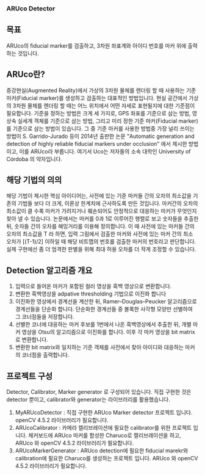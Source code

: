 
### ARUco Detector

## 목표
ARUco의 fiducial marker를 검출하고, 3차원 좌표계와 아이디 번호를 마커 위에 출력하는 것입니다.

## ARUco란?
증강현실(Augmented Reality)에서 가상의 3차원 물체를 렌더링 할 때 사용하는 기준 마커(Fiducial marker)를 생성하고 검출하는 대표적인 방법입니다. 
현실 공간에서 가상의 3차원 물체를 렌더링 할 때는 어느 위치에서 어떤 자세로 표현될지에 대한 기준점이 필요합니다. 기준을 정하는 방법은 크게 세 가지로, GPS 좌표를 기준으로 삼는 방법, 영상속 실세계 객체를 기준으로 삼는 방법, 그리고 미리 정한 기준 마커(Fiducial marker)를 기준으로 삼는 방법이 있습니다. 그 중 기준 마커를 사용한 방법중 가장 널리 쓰이는 방법이 S. Garrido-Jurado 등이 2014년 출판한 논문 "Automatic generation and detection of highly reliable fiducial markers under occlusion" 에서 제시한 방법이고, 이를 ARUco라 부릅니다. 여기서 Uco는 저자들의 소속 대학인 University of Córdoba 의 약자입니다.

## 해당 기법의 의의
해당 기법이 제시한 핵심 아이디어는, 사전에 있는 기준 마커들 간의 오차의 최소값을 기존의 기법들 보다 더 크게, 이론상 한계치에 근사하도록 만든 것입니다. 마커간의 오차의 최소값이 클 수록 마커가 가려지거나 훼손되어도 안정적으로 대응하는 마커가 무엇인지 찾아 낼 수 있습니다. 
논문에서는 마커를 0과 1로 이루어진 행렬로 보고 숫자들을 추출한 뒤, 숫자들 간의 오차를 해밍거리를 이용해 정의합니다. 이 때 사전에 있는 마커들 간의 오차의 최소값을 T 라 하면, 입력 그림에서 검출한 마커와 사전에 있는 마커 간의 최소 오차가 [(T-1)/2] 이하일 때 해당 비트맵의 번호를 검출한 마커의 번호라고 판단합니다. 실제 구현에선 좀 더 엄격한 판별을 위해 최대 허용 오차를 더 작게 조정할 수 있습니다.

## Detection 알고리즘 개요
1. 입력으로 들어온 마커가 포함된 컬러 영상을 흑백 영상으로 변환합니다. 
2. 변환한 흑백영상을 adpative thresholding 기법으로 이진화 합니다
3. 이진화한 영상에서 경계선을 계산한 뒤, Ramer–Douglas–Peucker 알고리즘으로 경계선들을 단순화 합니다. 단순화한 경계선들 중 볼록한 사각형 모양만 선별하여 그 코너점들을 저장합니다. 
4. 선별한 코너에 대응하는 마커 후보를 1번에서 나온 흑백영상에서 추출한 뒤, 개별 마커 영상을 Otsu의 알고리즘으로 이진화를 합니다. 이후 각 마커 영상을 bit matrix로 변환합니다.
5. 변환한 bit matrix와 일치하는 기준 객체를 사전에서 찾아 아이디와 대응하는 마커의 코너점을 출력합니다.

## 프로젝트 구성
Detector, Calibrator, Marker generator 로 구성되어 있습니다. 직접 구현한 것은 detector 뿐이고, calibrator와 generator는 라이브러리를 활용했습니다.
1. MyARUcoDetector : 직접 구현한 ARUco Marker detector 프로젝트 입니다. openCV 4.5.2 라이브러리가 필요합니다.
2. ARUcoCalibrator : 카메라 캘리브레이션에 필요한 calibrator를 위한 프로젝트 입니다. 체커보드에 ARUco 마커를 합성한 Charuco로 캘리브레이션을 하고, ARUco 와 openCV 4.5.2 라이브러리가 필요합니다.
3. ARUcoMarkerGenerator : ARUco detection에 필요한 fiducial marekr와 calibration에 필요한 Charuco를 생성하는 프로젝트 입니다. ARUco 와 openCV 4.5.2 라이브러리가 필요합니다.
